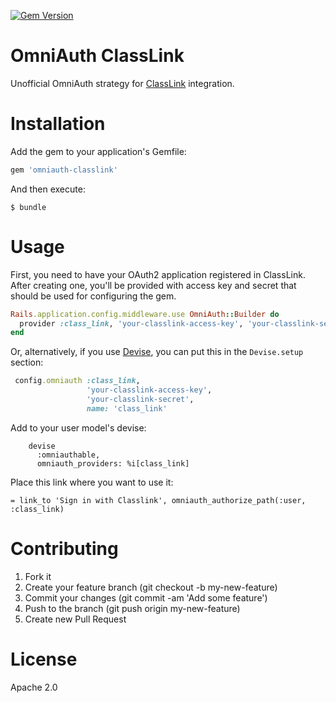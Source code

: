 [![Gem Version](https://badge.fury.io/rb/omniauth-classlink.svg)](https://badge.fury.io/rb/omniauth-classlink)

# OmniAuth ClassLink
Unofficial OmniAuth strategy for [ClassLink](https://classlink.com) integration.

# Installation

Add the gem to your application's Gemfile:

```ruby
gem 'omniauth-classlink'
```
And then execute:

```
$ bundle
```

# Usage

First, you need to have your OAuth2 application registered in ClassLink. After creating one, you'll be provided with access key and secret that should be used for configuring the gem.

```ruby
Rails.application.config.middleware.use OmniAuth::Builder do
  provider :class_link, 'your-classlink-access-key', 'your-classlink-secret', name: 'class_link', strategy_class: 'OmniAuth::Strategies::ClassLink'
end
```

Or, alternatively, if you use [Devise](https://github.com/plataformatec/devise), you can put this in the `Devise.setup` section:

```ruby
 config.omniauth :class_link,
                 'your-classlink-access-key',
                 'your-classlink-secret',
                 name: 'class_link'
```

Add to your user model's devise:
```
    devise
      :omniauthable,
      omniauth_providers: %i[class_link]
```

Place this link where you want to use it:

```
= link_to 'Sign in with Classlink', omniauth_authorize_path(:user, :class_link)
```

# Contributing
1. Fork it
2. Create your feature branch (git checkout -b my-new-feature)
3. Commit your changes (git commit -am 'Add some feature')
4. Push to the branch (git push origin my-new-feature)
5. Create new Pull Request

# License
Apache 2.0
